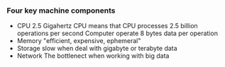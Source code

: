 ### Four key machine components
+ CPU
2.5 Gigahertz CPU means that CPU processes 2.5 billion operations per second
Computer operate 8 bytes data per operation
+ Memory
"efficient, expensive, ephemeral"
+ Storage
slow when deal with gigabyte or terabyte data
+ Network
The bottlenect when working with big data
